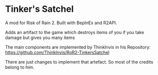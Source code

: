 # Tinker's Satchel

A mod for Risk of Rain 2. Built with BepInEx and R2API.

Adds an artifact to the game which destroys items of you if you take damage but gives you many items

The main components are implemented by ThinkInvis in his Repository:
https://github.com/ThinkInvis/RoR2-TinkersSatchel

There are just changes to implement that artefact. So most of the credits belong to him.